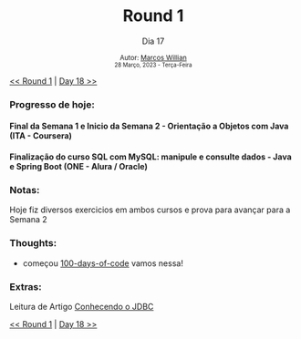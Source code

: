 <div align="center">
  <h1>Round 1</h1>
  <p>Dia 17</p>

  <sub>
    Autor: <a href="https://github.com/marcosmwx" target="_blank">Marcos Willian</a>
    <br>
    <small>28 Março, 2023 - Terça-Feira</small>
  </sub>
</div>

[<< Round 1](./README.MD) | [Day 18 >>](dia018.md)

### Progresso de hoje:

<h4>Final da Semana 1 e Inicio da Semana 2 - Orientação a Objetos com Java (ITA - Coursera) <h4>
<h4>Finalização do curso  SQL com MySQL: manipule e consulte dados - Java e Spring Boot (ONE - Alura / Oracle)

### Notas:

Hoje fiz diversos exercicios em ambos cursos e prova para avançar para a Semana 2

### Thoughts:

- começou [100-days-of-code](https://github.com/marcosmwx/100DaysOfCode) vamos nessa!

### Extras:

Leitura de Artigo [Conhecendo o JDBC](https://www.alura.com.br/artigos/conhecendo-o-jdbc)

[<< Round 1](./README.MD) | [Day 18 >>](dia018.md)
